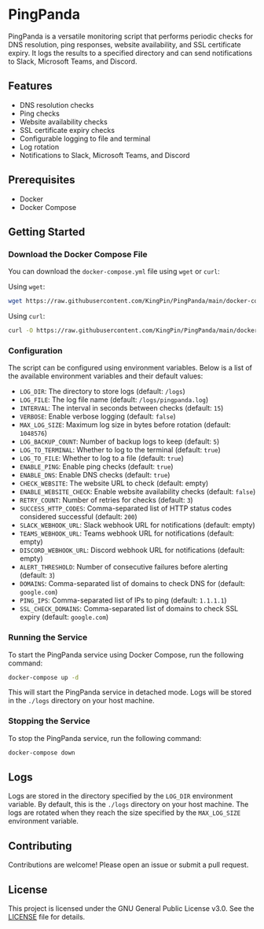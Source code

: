 # PingPanda

PingPanda is a versatile monitoring script that performs periodic checks for DNS resolution, ping responses, website availability, and SSL certificate expiry. It logs the results to a specified directory and can send notifications to Slack, Microsoft Teams, and Discord.

## Features

- DNS resolution checks
- Ping checks
- Website availability checks
- SSL certificate expiry checks
- Configurable logging to file and terminal
- Log rotation
- Notifications to Slack, Microsoft Teams, and Discord

## Prerequisites

- Docker
- Docker Compose

## Getting Started

### Download the Docker Compose File

You can download the `docker-compose.yml` file using `wget` or `curl`:

Using `wget`:
```bash
wget https://raw.githubusercontent.com/KingPin/PingPanda/main/docker-compose.yml
```

Using `curl`:
```bash
curl -O https://raw.githubusercontent.com/KingPin/PingPanda/main/docker-compose.yml
```

### Configuration

The script can be configured using environment variables. Below is a list of the available environment variables and their default values:

- `LOG_DIR`: The directory to store logs (default: `/logs`)
- `LOG_FILE`: The log file name (default: `/logs/pingpanda.log`)
- `INTERVAL`: The interval in seconds between checks (default: `15`)
- `VERBOSE`: Enable verbose logging (default: `false`)
- `MAX_LOG_SIZE`: Maximum log size in bytes before rotation (default: `1048576`)
- `LOG_BACKUP_COUNT`: Number of backup logs to keep (default: `5`)
- `LOG_TO_TERMINAL`: Whether to log to the terminal (default: `true`)
- `LOG_TO_FILE`: Whether to log to a file (default: `true`)
- `ENABLE_PING`: Enable ping checks (default: `true`)
- `ENABLE_DNS`: Enable DNS checks (default: `true`)
- `CHECK_WEBSITE`: The website URL to check (default: empty)
- `ENABLE_WEBSITE_CHECK`: Enable website availability checks (default: `false`)
- `RETRY_COUNT`: Number of retries for checks (default: `3`)
- `SUCCESS_HTTP_CODES`: Comma-separated list of HTTP status codes considered successful (default: `200`)
- `SLACK_WEBHOOK_URL`: Slack webhook URL for notifications (default: empty)
- `TEAMS_WEBHOOK_URL`: Teams webhook URL for notifications (default: empty)
- `DISCORD_WEBHOOK_URL`: Discord webhook URL for notifications (default: empty)
- `ALERT_THRESHOLD`: Number of consecutive failures before alerting (default: `3`)
- `DOMAINS`: Comma-separated list of domains to check DNS for (default: `google.com`)
- `PING_IPS`: Comma-separated list of IPs to ping (default: `1.1.1.1`)
- `SSL_CHECK_DOMAINS`: Comma-separated list of domains to check SSL expiry (default: `google.com`)

### Running the Service

To start the PingPanda service using Docker Compose, run the following command:

```bash
docker-compose up -d
```

This will start the PingPanda service in detached mode. Logs will be stored in the `./logs` directory on your host machine.

### Stopping the Service

To stop the PingPanda service, run the following command:

```bash
docker-compose down
```

## Logs

Logs are stored in the directory specified by the `LOG_DIR` environment variable. By default, this is the `./logs` directory on your host machine. The logs are rotated when they reach the size specified by the `MAX_LOG_SIZE` environment variable.

## Contributing

Contributions are welcome! Please open an issue or submit a pull request.

## License

This project is licensed under the GNU General Public License v3.0. See the [LICENSE](LICENSE) file for details.
